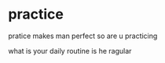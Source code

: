 # practice

pratice makes man perfect
so are u practicing

what is your daily routine
is he ragular
